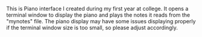 This is Piano interface I created during my first year at college. It opens a terminal window to display the piano and plays the notes it reads from the "mynotes" file.
The piano display may have some issues displaying properly if the terminal window size is too small, so please adjust accordingly.
